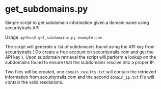 # get_subdomains.py
Simple script to get subdomain information given a domain name using securitytrails API

Usage: ```python3 get_subdomains.py example.com ```

The script will generate a list of subdomains found using the API key from securitytrails ( Do create a free account on securitytrails.com and get the API key ).   Upon subdomain retrieval the script will perform a lookup on the subdomains found to ensure that the subdomains resolve into a proper IP.

Two files will be created, one `domain_results.txt` will contain the retrieved information from securitytrails.com and the second `domain_ip.txt` file will contain the valid resolutions.

